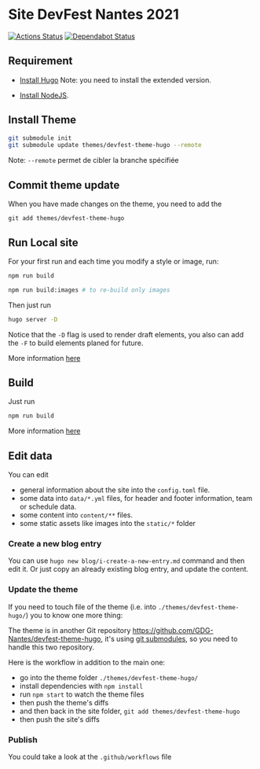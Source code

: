 # Site DevFest Nantes 2021

[![Actions Status](https://github.com/GDG-Nantes/devfest2021/workflows/build/badge.svg)](https://github.com/GDG-Nantes/devfest2021/actions)
[![Dependabot Status](https://api.dependabot.com/badges/status?host=github&repo=GDG-Nantes/devfest2021)](https://dependabot.com)

## Requirement

- [Install Hugo](https://gohugo.io/getting-started/installing/)
  Note: you need to install the extended version.

- [Install NodeJS](https://nodejs.org/en/).

## Install Theme

```bash
git submodule init
git submodule update themes/devfest-theme-hugo --remote
```

Note: `--remote` permet de cibler la branche spécifiée

## Commit theme update

When you have made changes on the theme, you need to add the

```
git add themes/devfest-theme-hugo
```

## Run Local site

For your first run and each time you modify a style or image, run:

```bash
npm run build

npm run build:images # to re-build only images
```

Then just run

```bash
hugo server -D
```

Notice that the `-D` flag is used to render draft elements,
you also can add the `-F` to build elements planed for future.

More information [here](https://gohugo.io/commands/hugo_server/)

## Build

Just run

```bash
npm run build
```

More information [here](https://gohugo.io/commands/hugo/)

## Edit data

You can edit

- general information about the site into the `config.toml` file.
- some data into `data/*.yml` files, for header and footer information, team or schedule data.
- some content into `content/**` files.
- some static assets like images into the `static/*` folder

### Create a new blog entry

You can use `hugo new blog/i-create-a-new-entry.md` command and then edit it.
Or just copy an already existing blog entry, and update the content.

### Update the theme

If you need to touch file of the theme (i.e. into `./themes/devfest-theme-hugo/`) you to know one more thing:

The theme is in another Git repository <https://github.com/GDG-Nantes/devfest-theme-hugo>,
it's using [git submodules](https://git-scm.com/book/en/v2/Git-Tools-Submodules),
so you need to handle this two repository.

Here is the workflow in addition to the main one:

- go into the theme folder `./themes/devfest-theme-hugo/`
- install dependencies with `npm install`
- run `npm start` to watch the theme files
- then push the theme's diffs
- and then back in the site folder, `git add themes/devfest-theme-hugo`
- then push the site's diffs

### Publish

You could take a look at the `.github/workflows` file
